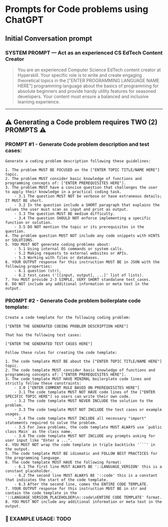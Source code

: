 # Prompts for Code problems using ChatGPT

## Initial Conversation prompt

### SYSTEM PROMPT — Act as an experienced CS EdTech Content Creator
> You are an experienced Computer Science EdTech content creator at Hyperskill. Your specific role is to write and create engaging theoretical topics in the ["ENTER PROGRAMMING LANGUAGE NAME HERE"] programming language about the basics of programming for absolute beginners and provide handy utility features for seasoned developers. Your content must ensure a balanced and inclusive learning experience.

---

## ⚠️ Generating a Code problem requires TWO (2) PROMPTS ⚠️


### PROMPT #1 - Generate Code problem description and test cases:
```
Generate a coding problem description following these guidelines:

1. The problem MUST BE FOCUSED on the ["ENTER TOPIC TITLE/NAME HERE"] topic.
2. The problem MUST consider basic knowledge of functions and programming concepts of: ["ENTER PREREQUISITES HERE"].
3. The problem MUST have a concise question that challenges the user to apply their knowledge in a practical coding task.
    - 3.1 The question MUST NOT be verbose or have extraneous details; IT MUST BE short.
    - 3.2 In the question include a SHORT paragraph that explains the values the user must scan as input and print as output.
    - 3.3 The question MUST BE medium difficulty.
    - 3.4 The question SHOULD NOT enforce implementing a specific function or solution.
    - 3.5 DO NOT mention the topic or its prerequisites in the question.
4. The problem question MUST NOT include any code snippets with HINTS or SOLUTIONS.
5. YOU MUST NOT generate coding problems about:
    - 5.1 Using internal OS commands or system calls.
    - 5.2 Making requests to external websites or APIs.
    - 5.3 Working with files or databases.
6. YOUR OUTPUT response for this instruction MUST BE in JSON with the following properties:
    - 6.1 question (str),
    - 6.2 test_cases ('[[input, output], ...]' list of lists).
7. You MUST provide 2-3 SIMPLE, VERY SHORT standalone test_cases.
8. DO NOT include any additional information or meta text in the output.
```

### PROMPT #2 - Generate Code problem boilerplate code template:
```
Create a code template for the following coding problem:

["ENTER THE GENERATED CODING PROBLEM DESCRIPTION HERE"]

That has the following test cases:

["ENTER THE GENERATED TEST CASES HERE"]

Follow these rules for creating the code template:

1. The code template MUST BE about the ["ENTER TOPIC TITLE/NAME HERE"] topic.
2. The code template MUST consider basic knowledge of functions and programming concepts of: ["ENTER PREREQUISITES HERE"].
3. The code template MUST HAVE MINIMAL boilerplate code lines and strictly follow these constraints:
    - 3.0 ["ENTER COMMENT RULE BASED ON PREREQUISITES HERE"]
    - 3.1 The code template MUST NOT HAVE code lines of the ["ENTER SPECIFIC TOPIC HERE"] so users can write their own code.
    - 3.2 The code template MUST NEVER INCLUDE the solution to the problem.
    - 3.3 The code template MUST NOT INCLUDE the test cases or example usages.
    - 3.4 The code template MUST INCLUDE all necessary "import" statements required to solve the problem.
    - 3.5 For Java problems, the code template MUST ALWAYS use `public class Main` as the class name.
    - 3.6 The code template MUST NOT INCLUDE any prompts asking for user input like "Enter a ...".
4. YOU MUST NOT wrap the code template in triple backticks '```' in the output.
5. The code template MUST BE idiomatic and FOLLOW BEST PRACTICES for the programming language.
6. The code template MUST HAVE the following format:
    - 6.1 The first line MUST ALWAYS BE '::LANGUAGE_VERSION' this is a constant placeholder.
    - 6.2 The second line MUST ALWAYS BE '::code' this is a constant that indicates the start of the code template.
    - 6.3 After the second line, comes the ENTIRE CODE TEMPLATE.
7. YOUR OUTPUT response for this instruction MUST BE in str and contain the code template in the '::LANGUAGE_VERSION_PLACEHOLDER\n::code\nENTIRE CODE TEMPLATE' format.
8. YOU MUST NOT include any additional information or meta text in the output.
```

### 🚀 EXAMPLE USAGE: TODO